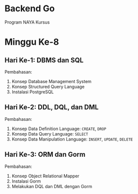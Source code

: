 # Backend Go
Program NAYA Kursus

# Minggu Ke-8

## Hari Ke-1: DBMS dan SQL
Pembahasan:
1. Konsep Database Management System
2. Konsep Structured Query Language
3. Instalasi PostgreSQL

## Hari Ke-2: DDL, DQL, dan DML
Pembahasan:
1. Konsep Data Definition Language: `CREATE`, `DROP`
2. Konsep Data Query Language: `SELECT`
3. Konsep Data Manipulation Language: `INSERT`, `UPDATE`, `DELETE`

## Hari Ke-3: ORM dan Gorm
Pembahasan:
1. Konsep Object Relational Mapper
2. Instalasi Gorm
3. Melakukan DQL dan DML dengan Gorm
